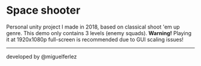 # Space shooter
Personal unity project I made in 2018, based on classical shoot 'em up genre. This demo only contains 3 levels (enemy squads). 
**Warning!** Playing it at 1920x1080p full-screen is recommended due to GUI scaling issues!
***
developed by @miguelferlez
